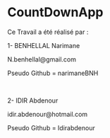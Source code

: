 # CountDownApp
<p>Ce Travail a été réalisé par : </p>
<p>1- BENHELLAL Narimane</p>
<p>N.benhellal@gmail.com</p>
<p>Pseudo Github = narimaneBNH</p>
<br>
<p>2- IDIR Abdenour</p>
<p>idir.abdenour@hotmail.com </p>
<p>Pseudo Github = Idirabdenour</p>

